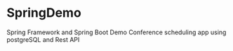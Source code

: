 # SpringDemo
Spring Framework and Spring Boot Demo Conference scheduling app using postgreSQL and Rest API
